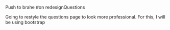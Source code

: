 Push to brahe
#on redesignQuestions

Going to restyle the questions page to look more professional. For this, I will be using bootstrap
